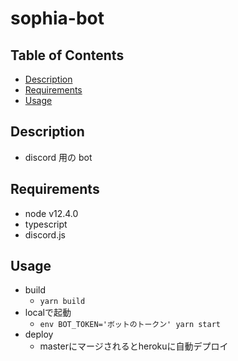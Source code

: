 sophia-bot 
========================================

Table of Contents
-----------------

* [Description](#description)
* [Requirements](#requirements)
* [Usage](#usage)

Description
-----------

* discord 用の bot


Requirements
------------

* node v12.4.0
* typescript
* discord.js

Usage
-----

* build
  * `yarn build`
* localで起動
  * `env BOT_TOKEN='ボットのトークン' yarn start`
* deploy
  * masterにマージされるとherokuに自動デプロイ
